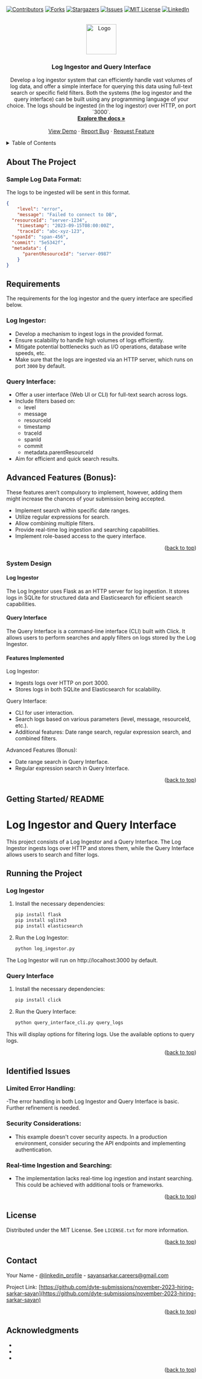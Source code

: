 <!-- Improved compatibility of back to top link: See: https://github.com/othneildrew/Best-README-Template/pull/73 -->
<a name="readme-top"></a>
<!--
*** Thanks for checking out the Best-README-Template. If you have a suggestion
*** that would make this better, please fork the repo and create a pull request
*** or simply open an issue with the tag "enhancement".
*** Don't forget to give the project a star!
*** Thanks again! Now go create something AMAZING! :D
-->



<!-- PROJECT SHIELDS -->
<!--
*** I'm using markdown "reference style" links for readability.
*** Reference links are enclosed in brackets [ ] instead of parentheses ( ).
*** See the bottom of this document for the declaration of the reference variables
*** for contributors-url, forks-url, etc. This is an optional, concise syntax you may use.
*** https://www.markdownguide.org/basic-syntax/#reference-style-links
-->
[![Contributors][contributors-shield]][contributors-url]
[![Forks][forks-shield]][forks-url]
[![Stargazers][stars-shield]][stars-url]
[![Issues][issues-shield]][issues-url]
[![MIT License][license-shield]][license-url]
[![LinkedIn][linkedin-shield]][linkedin-url]



<!-- PROJECT LOGO -->
<br />
<div align="center">
  <a href="https://github.com/github_username/repo_name">
    <img src="images/logo.png" alt="Logo" width="80" height="80">
  </a>

<h3 align="center">Log Ingestor and Query Interface</h3>

  <p align="center">
    Develop a log ingestor system that can efficiently handle vast volumes of log data, and offer a simple interface for querying this data using full-text search or specific field filters. Both the systems (the log ingestor and the query interface) can be built using any programming language of your choice. The logs should be ingested (in the log ingestor) over HTTP, on port `3000`.
    <br />
    <a href="https://github.com/dyte-submissions/november-2023-hiring-sarkar-sayan"><strong>Explore the docs »</strong></a>
    <br />
    <br />
    <a href="https://github.com/dyte-submissions/november-2023-hiring-sarkar-sayan">View Demo</a>
    ·
    <a href="https://github.com/dyte-submissions/november-2023-hiring-sarkar-sayan/issues">Report Bug</a>
    ·
    <a href="https://github.com/dyte-submissions/november-2023-hiring-sarkar-sayan/issues">Request Feature</a>
  </p>
</div>



<!-- TABLE OF CONTENTS -->
<details>
  <summary>Table of Contents</summary>
  <ol>
    <li>
      <a href="#about-the-project">About The Project</a>
      <ul>
        <li><a href="#built-with">System Design</a></li>
      </ul>
    </li>
    <li>
      <a href="#getting-started">Getting Started/ README</a>
    </li>
    <li><a href="#roadmap">Identified Issues</a></li>
    <li><a href="#license">License</a></li>
    <li><a href="#contact">Contact</a></li>
    <li><a href="#acknowledgments">Acknowledgments</a></li>
  </ol>
</details>



<!-- ABOUT THE PROJECT -->
## About The Project

### Sample Log Data Format:

The logs to be ingested will be sent in this format.

```json
{
	"level": "error",
	"message": "Failed to connect to DB",
  "resourceId": "server-1234",
	"timestamp": "2023-09-15T08:00:00Z",
	"traceId": "abc-xyz-123",
  "spanId": "span-456",
  "commit": "5e5342f",
  "metadata": {
      "parentResourceId": "server-0987"
    }
}
```

## Requirements

The requirements for the log ingestor and the query interface are specified below.

### Log Ingestor:

- Develop a mechanism to ingest logs in the provided format.
- Ensure scalability to handle high volumes of logs efficiently.
- Mitigate potential bottlenecks such as I/O operations, database write speeds, etc.
- Make sure that the logs are ingested via an HTTP server, which runs on port `3000` by default.

### Query Interface:

- Offer a user interface (Web UI or CLI) for full-text search across logs.
- Include filters based on:
    - level
    - message
    - resourceId
    - timestamp
    - traceId
    - spanId
    - commit
    - metadata.parentResourceId
- Aim for efficient and quick search results.

## Advanced Features (Bonus):

These features aren’t compulsory to implement, however, adding them might increase the chances of your submission being accepted.

- Implement search within specific date ranges.
- Utilize regular expressions for search.
- Allow combining multiple filters.
- Provide real-time log ingestion and searching capabilities.
- Implement role-based access to the query interface.

<p align="right">(<a href="#readme-top">back to top</a>)</p>



### System Design

#### Log Ingestor
The Log Ingestor uses Flask as an HTTP server for log ingestion. It stores logs in SQLite for structured data and Elasticsearch for efficient search capabilities.

#### Query Interface
The Query Interface is a command-line interface (CLI) built with Click. It allows users to perform searches and apply filters on logs stored by the Log Ingestor.

#### Features Implemented
Log Ingestor:

- Ingests logs over HTTP on port 3000.
- Stores logs in both SQLite and Elasticsearch for scalability.
  
Query Interface:

- CLI for user interaction.
- Search logs based on various parameters (level, message, resourceId, etc.).
- Additional features: Date range search, regular expression search, and combined filters.
  
Advanced Features (Bonus):

- Date range search in Query Interface.
- Regular expression search in Query Interface.

<p align="right">(<a href="#readme-top">back to top</a>)</p>



<!-- GETTING STARTED -->
## Getting Started/ README

# Log Ingestor and Query Interface

This project consists of a Log Ingestor and a Query Interface. The Log Ingestor ingests logs over HTTP and stores them, while the Query Interface allows users to search and filter logs.

## Running the Project

### Log Ingestor

1. Install the necessary dependencies:

   ```bash
   pip install flask
   pip install sqlite3
   pip install elasticsearch
2. Run the Log Ingestor:

    ```bash
    python log_ingestor.py
The Log Ingestor will run on http://localhost:3000 by default.

### Query Interface

1. Install the necessary dependencies:

   ```bash
   pip install click
2. Run the Query Interface:

    ```bash
    python query_interface_cli.py query_logs

This will display options for filtering logs. Use the available options to query logs.

<p align="right">(<a href="#readme-top">back to top</a>)</p>




## Identified Issues

### Limited Error Handling:

-The error handling in both Log Ingestor and Query Interface is basic. Further refinement is needed.
### Security Considerations:

- This example doesn't cover security aspects. In a production environment, consider securing the API endpoints and implementing authentication.
### Real-time Ingestion and Searching:

- The implementation lacks real-time log ingestion and instant searching. This could be achieved with additional tools or frameworks.
<p align="right">(<a href="#readme-top">back to top</a>)</p>



<!-- LICENSE -->
## License

Distributed under the MIT License. See `LICENSE.txt` for more information.

<p align="right">(<a href="#readme-top">back to top</a>)</p>



<!-- CONTACT -->
## Contact

Your Name - [@linkedin_profile](https://www.linkedin.com/in/sayan-sarkar-960302252/) - sayansarkar.careers@gmail.com

Project Link: [https://github.com/dyte-submissions/november-2023-hiring-sarkar-sayan](https://github.com/dyte-submissions/november-2023-hiring-sarkar-sayan)

<p align="right">(<a href="#readme-top">back to top</a>)</p>



<!-- ACKNOWLEDGMENTS -->
## Acknowledgments

* []()
* []()
* []()

<p align="right">(<a href="#readme-top">back to top</a>)</p>



<!-- MARKDOWN LINKS & IMAGES -->
<!-- https://www.markdownguide.org/basic-syntax/#reference-style-links -->
[contributors-shield]: https://img.shields.io/github/contributors/github_username/repo_name.svg?style=for-the-badge
[contributors-url]: https://github.com/github_username/repo_name/graphs/contributors
[forks-shield]: https://img.shields.io/github/forks/github_username/repo_name.svg?style=for-the-badge
[forks-url]: https://github.com/github_username/repo_name/network/members
[stars-shield]: https://img.shields.io/github/stars/github_username/repo_name.svg?style=for-the-badge
[stars-url]: https://github.com/github_username/repo_name/stargazers
[issues-shield]: https://img.shields.io/github/issues/github_username/repo_name.svg?style=for-the-badge
[issues-url]: https://github.com/github_username/repo_name/issues
[license-shield]: https://img.shields.io/github/license/github_username/repo_name.svg?style=for-the-badge
[license-url]: https://github.com/github_username/repo_name/blob/master/LICENSE.txt
[linkedin-shield]: https://img.shields.io/badge/-LinkedIn-black.svg?style=for-the-badge&logo=linkedin&colorB=555
[linkedin-url]: https://linkedin.com/in/linkedin_username
[product-screenshot]: images/screenshot.png
[Next.js]: https://img.shields.io/badge/next.js-000000?style=for-the-badge&logo=nextdotjs&logoColor=white
[Next-url]: https://nextjs.org/
[React.js]: https://img.shields.io/badge/React-20232A?style=for-the-badge&logo=react&logoColor=61DAFB
[React-url]: https://reactjs.org/
[Vue.js]: https://img.shields.io/badge/Vue.js-35495E?style=for-the-badge&logo=vuedotjs&logoColor=4FC08D
[Vue-url]: https://vuejs.org/
[Angular.io]: https://img.shields.io/badge/Angular-DD0031?style=for-the-badge&logo=angular&logoColor=white
[Angular-url]: https://angular.io/
[Svelte.dev]: https://img.shields.io/badge/Svelte-4A4A55?style=for-the-badge&logo=svelte&logoColor=FF3E00
[Svelte-url]: https://svelte.dev/
[Laravel.com]: https://img.shields.io/badge/Laravel-FF2D20?style=for-the-badge&logo=laravel&logoColor=white
[Laravel-url]: https://laravel.com
[Bootstrap.com]: https://img.shields.io/badge/Bootstrap-563D7C?style=for-the-badge&logo=bootstrap&logoColor=white
[Bootstrap-url]: https://getbootstrap.com
[JQuery.com]: https://img.shields.io/badge/jQuery-0769AD?style=for-the-badge&logo=jquery&logoColor=white
[JQuery-url]: https://jquery.com 
